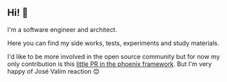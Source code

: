 ## Hi! 👋

I'm a software engineer and architect.

Here you can find my side works, tests, experiments and study materials.

I'd like to be more involved in the open source community but for now my only contribution is this [little PR in the phoenix framework](https://github.com/phoenixframework/phoenix/pull/3812). But I'm very happy of José Valim reaction 😊

<!--
**alirux/alirux** is a ✨ _special_ ✨ repository because its `README.md` (this file) appears on your GitHub profile.

Here are some ideas to get you started:

- 🔭 I’m currently working on ...
- 🌱 I’m currently learning ...
- 👯 I’m looking to collaborate on ...
- 🤔 I’m looking for help with ...
- 💬 Ask me about ...
- 📫 How to reach me: ...
- 😄 Pronouns: ...
- ⚡ Fun fact: ...
-->
